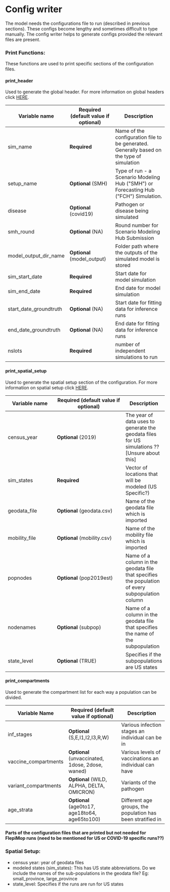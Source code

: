 # Config writer

The model needs the configurations file to run (described in previous sections). These configs become lengthy and sometimes difficult to type manually. The config writer helps to generate configs provided the relevant files are present.

### Print Functions:

These functions are used to print specific sections of the configuration files.

#### print\_header

Used to generate the global header. For more information on global headers click [HERE](../../gempyor/model-implementation/introduction-to-configuration-files.md#global-header).

<table><thead><tr><th width="172.33333333333331">Variable name</th><th>Required (default value if optional)</th><th>Description</th></tr></thead><tbody><tr><td>sim_name</td><td><strong>Required</strong></td><td>Name of the configuration file to be generated. Generally based on the type of simulation</td></tr><tr><td>setup_name</td><td><strong>Optional</strong> (SMH)</td><td>Type of run - a Scenario Modeling Hub ("SMH") or Forecasting Hub ("FCH") Simulation.</td></tr><tr><td>disease</td><td><strong>Optional</strong> (covid19)</td><td>Pathogen or disease being simulated</td></tr><tr><td>smh_round</td><td><strong>Optional</strong> (NA)</td><td>Round number for Scenario Modeling Hub Submission</td></tr><tr></tr><tr><td>model_output_dir_name</td><td><strong>Optional</strong> (model_output)</td><td>Folder path where the outputs of the simulated model is stored</td></tr><tr><td>sim_start_date</td><td><strong>Required</strong></td><td>Start date for model simulation</td></tr><tr><td>sim_end_date</td><td><strong>Required</strong></td><td>End date for model simulation</td></tr><tr><td>start_date_groundtruth</td><td><strong>Optional</strong> (NA)</td><td>Start date for fitting data for inference runs</td></tr><tr><td>end_date_groundtruth</td><td><strong>Optional</strong> (NA)</td><td>End date for fitting data for inference runs</td></tr><tr><td>nslots</td><td><strong>Required</strong></td><td>number of independent simulations to run</td></tr></tbody></table>

#### print\_spatial\_setup

Used to generate the spatial setup section of the configuration. For more information on spatial setup click [HERE](../../gempyor/model-implementation/introduction-to-configuration-files.md#spatial\_setup-section).

<table><thead><tr><th width="173.33333333333331">Variable name</th><th width="272">Required (default value if optional)</th><th>Description</th></tr></thead><tbody><tr><td>census_year</td><td><strong>Optional</strong> (2019)</td><td>The year of data uses to generate the geodata files for US simulations ?? [Unsure about this]</td></tr><tr><td>sim_states</td><td><strong>Required</strong></td><td>Vector of locations that will be modeled (US Specific?)</td></tr><tr><td>geodata_file</td><td><strong>Optional</strong> (geodata.csv)</td><td>Name of the geodata file which is imported</td></tr><tr><td>mobility_file</td><td><strong>Optional</strong> (mobility.csv)</td><td>Name of the mobility file which is imported</td></tr><tr><td>popnodes</td><td><strong>Optional</strong> (pop2019est)</td><td>Name of a column in the geodata file that specifies the population of every subpopulation column</td></tr><tr><td>nodenames</td><td><strong>Optional</strong> (subpop)</td><td>Name of a column in the geodata file that specifies the name of the subpopulation</td></tr><tr><td>state_level</td><td><strong>Optional</strong> (TRUE)</td><td>Specifies if the subpopulations are US states</td></tr></tbody></table>

#### print\_compartments

Used to generate the compartment list for each way a population can be divided.

<table><thead><tr><th width="172.33333333333331">Variable Name</th><th>Required (default value if optional)</th><th>Description</th></tr></thead><tbody><tr><td>inf_stages</td><td><strong>Optional</strong> (S,E,I1,I2,I3,R,W)</td><td>Various infection stages an individual can be in</td></tr><tr><td>vaccine_compartments</td><td><strong>Optional</strong> (unvaccinated, 1dose, 2dose, waned)</td><td>Various levels of vaccinations an individual can have</td></tr><tr><td>variant_compartments</td><td><strong>Optional</strong> (WILD, ALPHA, DELTA, OMICRON)</td><td>Variants of the pathogen</td></tr><tr><td>age_strata</td><td><strong>Optional</strong> (age0to17, age18to64, age65to100)</td><td>Different age groups, the population has been stratified in</td></tr></tbody></table>

#### Parts of the configuration files that are printed but not needed for FlepiMop runs (need to be mentioned for US or COVID-19 specific runs??)

### Spatial Setup:

* census year: year of geodata files
* modeled states (sim\_states): This has US state abbreviations. Do we include the names of the sub-populations in the geodata file? Eg: small\_province, large\_province
* state\_level: Specifies if the runs are run for US states
